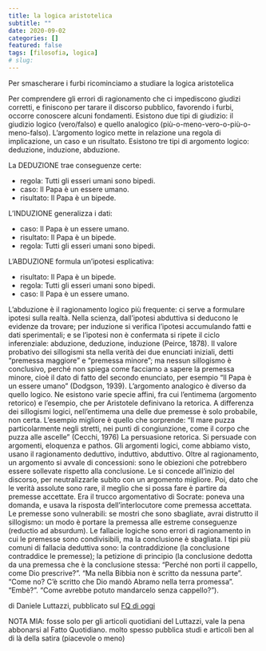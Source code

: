 ```yaml
---
title: la logica aristotelica
subtitle: ""
date: 2020-09-02
categories: []
featured: false
tags: [filosofia, logica]
# slug: 
---
```


Per smascherare i furbi ricominciamo a studiare la logica aristotelica

Per comprendere gli errori di ragionamento che ci impediscono giudizi corretti, e finiscono per tarare il discorso pubblico, favorendo i furbi, occorre conoscere alcuni fondamenti. Esistono due tipi di giudizio: il giudizio logico (vero/falso) e quello analogico (più-o-meno-vero-o-più-o-meno-falso). L’argomento logico mette in relazione una regola di implicazione, un caso e un risultato. Esistono tre tipi di argomento logico: deduzione, induzione, abduzione.

La DEDUZIONE trae conseguenze certe:
- regola: Tutti gli esseri umani sono bipedi.
- caso: Il Papa è un essere umano.
- risultato: Il Papa è un bipede.

L’INDUZIONE generalizza i dati:
- caso: Il Papa è un essere umano.
- risultato: Il Papa è un bipede.
- regola: Tutti gli esseri umani sono bipedi.

L’ABDUZIONE formula un’ipotesi esplicativa:
- risultato: Il Papa è un bipede. 
- regola: Tutti gli esseri umani sono bipedi.
- caso: Il Papa è un essere umano.

L’abduzione è il ragionamento logico più frequente: ci serve a formulare ipotesi sulla realtà. Nella scienza, dall’ipotesi abduttiva si deducono le evidenze da trovare; per induzione si verifica l’ipotesi accumulando fatti e dati sperimentali; e se l’ipotesi non è confermata si ripete il ciclo inferenziale: abduzione, deduzione, induzione (Peirce, 1878). Il valore probativo dei sillogismi sta nella verità dei due enunciati iniziali, detti “premessa maggiore” e “premessa minore”; ma nessun sillogismo è conclusivo, perché non spiega come facciamo a sapere la premessa minore, cioè il dato di fatto del secondo enunciato, per esempio “Il Papa è un essere umano” (Dodgson, 1939).
L’argomento analogico è diverso da quello logico. Ne esistono varie specie affini, fra cui l’entimema (argomento retorico) e l’esempio, che per Aristotele definivano la retorica. A differenza dei sillogismi logici, nell’entimema una delle due premesse è solo probabile, non certa. L’esempio migliore è quello che sorprende: “Il mare puzza particolarmente negli stretti, nei punti di congiunzione, come il corpo che puzza alle ascelle” (Cecchi, 1976)
La persuasione retorica. Si persuade con argomenti, eloquenza e pathos. Gli argomenti logici, come abbiamo visto, usano il ragionamento deduttivo, induttivo, abduttivo. Oltre al ragionamento, un argomento si avvale di concessioni: sono le obiezioni che potrebbero essere sollevate rispetto alla conclusione. Le si concede all’inizio del discorso, per neutralizzarle subito con un argomento migliore. Poi, dato che le verità assolute sono rare, il meglio che si possa fare è partire da premesse accettate. Era il trucco argomentativo di Socrate: poneva una domanda, e usava la risposta dell’interlocutore come premessa accettata. Le premesse sono vulnerabili: se mostri che sono sbagliate, avrai distrutto il sillogismo: un modo è portare la premessa alle estreme conseguenze (reductio ad absurdum).
Le fallacie logiche sono errori di ragionamento in cui le premesse sono condivisibili, ma la conclusione è sbagliata. I tipi più comuni di fallacia deduttiva sono: la contraddizione (la conclusione contraddice le premesse); la petizione di principio (la conclusione dedotta da una premessa che è la conclusione stessa: “Perché non porti il cappello, come Dio prescrive?”. “Ma nella Bibbia non è scritto da nessuna parte”. “Come no? C’è scritto che Dio mandò Abramo nella terra promessa”. “Embè?”. “Come avrebbe potuto mandarcelo senza cappello?”).

di Daniele Luttazzi, pubblicato sul [FQ di oggi](https://www.ilfattoquotidiano.it/in-edicola/articoli/2020/09/02/per-smascherare-i-furbi-ricominciamo-a-studiare-la-logica-aristotelica/5917224/)

NOTA MIA: fosse solo per gli articoli quotidiani del Luttazzi, vale la pena abbonarsi al Fatto Quotidiano. molto spesso pubblica studi e articoli ben al di là della satira (piacevole o meno)